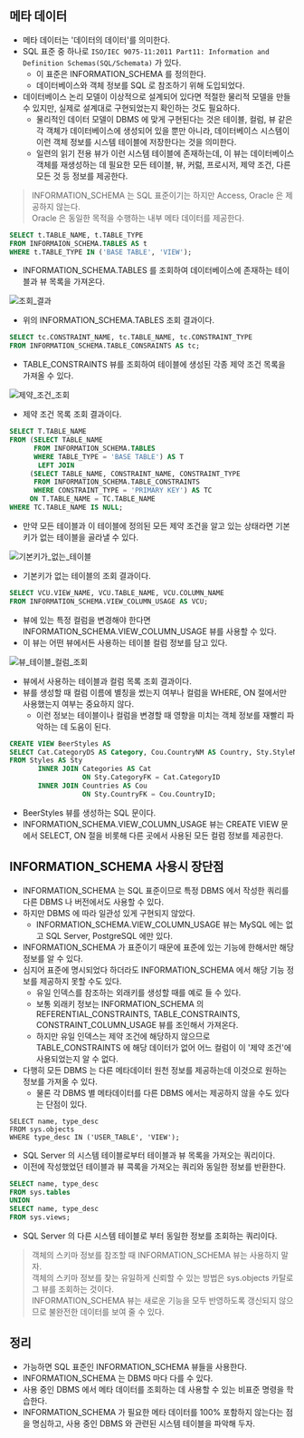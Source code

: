 ## 메타 데이터
- 메타 데이터는 '데이터의 데이터'를 의미한다.
- SQL 표준 중 하나로 `ISO/IEC 9075-11:2011 Part11: Information and Definition Schemas(SQL/Schemata)` 가 있다.
  - 이 표준은 INFORMATION_SCHEMA 를 정의한다.
  - 데이터베이스와 객체 정보를 SQL 로 참조하기 위해 도입되었다.
- 데이터베이스 논리 모델이 이상적으로 설계되어 있다면 적절한 물리적 모델을 만들 수 있지만, 실제로 설계대로 구현되었는지 확인하는 것도 필요하다.
  - 물리적인 데이터 모델이 DBMS 에 맞게 구현된다는 것은 테이블, 컬럼, 뷰 같은 각 객체가 데이터베이스에 생성되어 있을 뿐만 아니라, 데이터베이스 시스템이 이런 객체 정보를 시스템 테이블에 저장한다는 것을 의미한다.
  - 일련의 읽기 전용 뷰가 이런 시스템 테이블에 존재하는데, 이 뷰는 데이터베이스 객체를 재생성하는 데 필요한 모든 테이블, 뷰, 커럶, 프로시저, 제약 조건, 다른 모든 것 등 정보를 제공한다.

> INFORMATION_SCHEMA 는 SQL 표준이기는 하지만 Access, Oracle 은 제공하지 않는다.  
> Oracle 은 동일한 목적을 수행하는 내부 메타 데이터를 제공한다.

```sql
SELECT t.TABLE_NAME, t.TABLE_TYPE
FROM INFORMAION_SCHEMA.TABLES AS t
WHERE t.TABLE_TYPE IN ('BASE TABLE', 'VIEW');
```
- INFORMATION_SCHEMA.TABLES 를 조회하여 데이터베이스에 존재하는 테이블과 뷰 목록을 가져온다.

![조회_결과](https://github.com/Evil-Goblin/BookStudy/assets/74400861/b66b14c7-ba86-46ee-b671-da7eedbacc36)
- 위의 INFORMATION_SCHEMA.TABLES 조회 결과이다.

```sql
SELECT tc.CONSTRAINT_NAME, tc.TABLE_NAME, tc.CONSTRAINT_TYPE
FROM INFORMATION_SCHEMA.TABLE_CONSRAINTS AS tc;
```
- TABLE_CONSTRAINTS 뷰를 조회하여 테이블에 생성된 각종 제약 조건 목록을 가져올 수 있다.

![제약_조건_조회](https://github.com/Evil-Goblin/BookStudy/assets/74400861/34b0ff52-96fa-4baa-a7e9-f83f697d0136)
- 제약 조건 목록 조회 결과이다.

```sql
SELECT T.TABLE_NAME
FROM (SELECT TABLE_NAME
      FROM INFORMATION_SCHEMA.TABLES
      WHERE TABLE_TYPE = 'BASE TABLE') AS T
       LEFT JOIN
     (SELECT TABLE_NAME, CONSTRAINT_NAME, CONSTRAINT_TYPE
      FROM INFORMATION_SCHEMA.TABLE_CONSTRAINTS
      WHERE CONSTRAINT_TYPE = 'PRIMARY KEY') AS TC
     ON T.TABLE_NAME = TC.TABLE_NAME
WHERE TC.TABLE_NAME IS NULL;
```
- 만약 모든 테이블과 이 테이블에 정의된 모든 제약 조건을 알고 있는 상태라면 기본키가 없는 테이블을 골라낼 수 있다.

![기본키가_없는_테이블](https://github.com/Evil-Goblin/BookStudy/assets/74400861/c4771c72-049e-45ce-83a5-0150d0296021)
- 기본키가 없는 테이블의 조회 결과이다.

```sql
SELECT VCU.VIEW_NAME, VCU.TABLE_NAME, VCU.COLUMN_NAME
FROM INFORMATION_SCHEMA.VIEW_COLUMN_USAGE AS VCU;
```
- 뷰에 있는 특정 컬럼을 변경해야 한다면 INFORMATION_SCHEMA.VIEW_COLUMN_USAGE 뷰를 사용할 수 있다.
- 이 뷰는 어떤 뷰에서든 사용하는 테이블 컬럼 정보를 담고 있다.

![뷰_테이블_컬럼_조회](https://github.com/Evil-Goblin/BookStudy/assets/74400861/bae8daeb-572d-4a60-a29e-34d8a2e95667)
- 뷰에서 사용하는 테이블과 컬럼 목록 조회 결과이다.
- 뷰를 생성할 때 컬럼 이름에 별칭을 썼는지 여부나 컬럼을 WHERE, ON 절에서만 사용했는지 여부는 중요하지 않다.
  - 이런 정보는 테이블이나 컬럼을 변경할 때 영향을 미치는 객체 정보를 재빨리 파악하는 데 도움이 된다.

```sql
CREATE VIEW BeerStyles AS
SELECT Cat.CategoryDS AS Category, Cou.CountryNM AS Country, Sty.StyleNM AS Style, Sty.ABVHighNb AS MaxABV
FROM Styles AS Sty
       INNER JOIN Categories AS Cat
                  ON Sty.CategoryFK = Cat.CategoryID
       INNER JOIN Countries AS Cou
                  ON Sty.CountryFK = Cou.CountryID;
```
- BeerStyles 뷰를 생성하는 SQL 문이다.
- INFORMATION_SCHEMA.VIEW_COLUMN_USAGE 뷰는 CREATE VIEW 문에서 SELECT, ON 절을 비롯해 다른 곳에서 사용된 모든 컬럼 정보를 제공한다.

## INFORMATION_SCHEMA 사용시 장단점
- INFORMATION_SCHEMA 는 SQL 표준이므로 특정 DBMS 에서 작성한 쿼리를 다른 DBMS 나 버전에서도 사용할 수 있다.
- 하지만 DBMS 에 따라 일관성 있게 구현되지 않았다.
  - INFORMATION_SCHEMA.VIEW_COLUMN_USAGE 뷰는 MySQL 에는 없고 SQL Server, PostgreSQL 에만 있다.
- INFORMATION_SCHEMA 가 표준이기 때문에 표준에 있는 기능에 한해서만 해당 정보를 알 수 있다.
- 심지어 표준에 명시되었다 하더라도 INFORMATION_SCHEMA 에서 해당 기능 정보를 제공하지 못할 수도 있다.
  - 유일 인덱스를 참조하는 외래키를 생성할 때를 예로 들 수 있다.
  - 보통 외래키 정보는 INFORMATION_SCHEMA 의 REFERENTIAL_CONSTRAINTS, TABLE_CONSTRAINTS, CONSTRAINT_COLUMN_USAGE 뷰를 조인해서 가져온다.
  - 하지만 유일 인덱스는 제약 조건에 해당하지 않으므로 TABLE_CONSTRAINTS 에 해당 데이터가 없어 어느 컬럼이 이 '제약 조건'에 사용되었는지 알 수 없다.
- 다행히 모든 DBMS 는 다른 메타데이터 원천 정보를 제공하는데 이것으로 원하는 정보를 가져올 수 있다.
  - 물론 각 DBMS 별 메타데이터를 다른 DBMS 에서는 제공하지 않을 수도 있다는 단점이 있다.

```tsql
SELECT name, type_desc
FROM sys.objects
WHERE type_desc IN ('USER_TABLE', 'VIEW');
```
- SQL Server 의 시스템 테이블로부터 테이블과 뷰 목록을 가져오는 쿼리이다.
- 이전에 작성했었던 테이블과 뷰 콕록을 가져오는 쿼리와 동일한 정보를 반환한다.

```sql
SELECT name, type_desc
FROM sys.tables
UNION
SELECT name, type_desc
FROM sys.views;
```
- SQL Server 의 다른 시스템 테이블로 부터 동일한 정보를 조회하는 쿼리이다.

> 객체의 스키마 정보를 참조할 때 INFORMATION_SCHEMA 뷰는 사용하지 말자.  
> 객체의 스키마 정보를 찾는 유일하게 신뢰할 수 있는 방법은 sys.objects 카탈로그 뷰를 조회하는 것이다.  
> INFORMATION_SCHEMA 뷰는 새로운 기능을 모두 반영하도록 갱신되지 않으므로 불완전한 데이터를 보여 줄 수 있다.

## 정리
- 가능하면 SQL 표준인 INFORMATION_SCHEMA 뷰들을 사용한다.
- INFORMATION_SCHEMA 는 DBMS 마다 다를 수 있다.
- 사용 중인 DBMS 에서 메타 데이터를 조회하는 데 사용할 수 있는 비표준 명령을 학습한다.
- INFORMATION_SCHEMA 가 필요한 메타 데이터를 100% 포함하지 않는다는 점을 명심하고, 사용 중인 DBMS 와 관련된 시스템 테이블을 파악해 두자.
